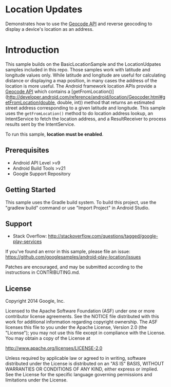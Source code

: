 Location Updates
================

Demonstrates how to use the
[Geocode API](http://developer.android.com/reference/android/location/Geocoder.html)
and reverse geocoding to display a device's location as an address.

Introduction
============

This sample builds on the BasicLocationSample and the LocationUdpates samples
included in this repo. Those samples work with latitude and longitude values
only. While latitude and longitude are useful for calculating distance or
displaying a map position, in many cases the address of the location is more
useful. The Android framework location APIs provide a
[Geocode API](http://developer.android.com/reference/android/location/Geocoder.html)
which contains a
[getFromLocation()](http://developer.android.com/reference/android/location/Geocoder.html#getFromLocation(double, double, int))
method that returns an estimated street address corresponding to a given
latitude and longitude. This sample uses the `getFromLocation()` method to do
location address lookup, an IntentService to fetch the location address, and a
ResultReceiver to process results sent by the IntentService.

To run this sample, **location must be enabled**.

Prerequisites
--------------

- Android API Level >v9
- Android Build Tools >v21
- Google Support Repository

Getting Started
---------------

This sample uses the Gradle build system. To build this project, use the
"gradlew build" command or use "Import Project" in Android Studio.

Support
-------

- Stack Overflow: http://stackoverflow.com/questions/tagged/google-play-services

If you've found an error in this sample, please file an issue:
https://github.com/googlesamples/android-play-location/issues

Patches are encouraged, and may be submitted according to the instructions in
CONTRIBUTING.md.

License
-------

Copyright 2014 Google, Inc.

Licensed to the Apache Software Foundation (ASF) under one or more contributor
license agreements.  See the NOTICE file distributed with this work for
additional information regarding copyright ownership.  The ASF licenses this
file to you under the Apache License, Version 2.0 (the "License"); you may not
use this file except in compliance with the License.  You may obtain a copy of
the License at

  http://www.apache.org/licenses/LICENSE-2.0

Unless required by applicable law or agreed to in writing, software
distributed under the License is distributed on an "AS IS" BASIS, WITHOUT
WARRANTIES OR CONDITIONS OF ANY KIND, either express or implied.  See the
License for the specific language governing permissions and limitations under
the License.
